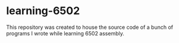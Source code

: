 # learning-6502
This repository was created to house the source code of a bunch of programs I wrote while learning 6502 assembly.
